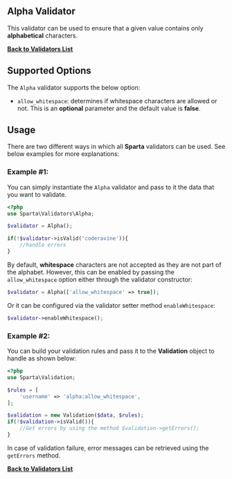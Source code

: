 ## Alpha Validator 
This validator can be used to ensure that a given value contains only __alphabetical__ characters.

[**Back to Validators List**](./reference.md#validators-list)

## Supported Options
The `Alpha` validator supports the below option:

* `allow_whitespace`: determines if whitespace characters are allowed or not. This is an __optional__ parameter and the default value is __false__. 

## Usage

There are two different ways in which all __Sparta__ validators can be used. See below examples for more explanations:


### Example #1:
You can simply instantiate the `Alpha` validator and pass to it the data that you want to validate. 

```php
<?php
use Sparta\Validators\Alpha;

$validator = Alpha();

if(!$validator->isValid('coderavine')){
	//handle errors
}
```

By default, __whitespace__ characters are not accepted as they are not part of the alphabet. However, this can be enabled by passing the `allow_whitespace` option either through the validator constructor:

```php
$validator = Alpha(['allow_whitespace' => true]);
```

Or it can be configured via the validator setter method `enableWhitespace`:

```php
$validator->enableWhitespace();
```

### Example #2:
You can build your validation rules and pass it to the __Validation__ object to handle as shown below:

```php
<?php
use Sparta\Validation;

$rules = [
	'username' => 'alpha:allow_whitespace',
];

$validation = new Validation($data, $rules);
if(!$validation->isValid()){
	//Get errors by using the method $validation->getErrors(); 
}

```

In case of validation failure, error messages can be retrieved using the `getErrors` method.


[**Back to Validators List**](./reference.md#validators-list)
